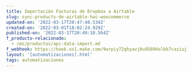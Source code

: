 ```yaml
---
title: Importación Facturas de Dropbox a Airtable
slug: sync-products-de-airtable-hac-woocommerce
updated-on: '2022-03-17T20:47:40.534Z'
created-on: '2022-03-01T18:02:24.929Z'
published-on: '2022-03-17T20:49:10.564Z'
f_producto-relacionado:
  - cms/productos/api-data-import.md
f_webhook: https://hook.us1.make.com/9wrpiy72ghyavj8u95894olbk7caziuj
layout: '[automatizaciones].html'
tags: automatizaciones
---
```




